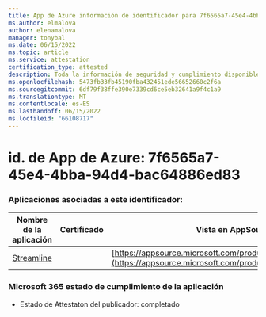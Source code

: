 ```yaml
---
title: App de Azure información de identificador para 7f6565a7-45e4-4bba-94d4-bac64886ed83
ms.author: elmalova
author: elenamalova
manager: tonybal
ms.date: 06/15/2022
ms.topic: article
ms.service: attestation
certification_type: attested
description: Toda la información de seguridad y cumplimiento disponible para 7f6565a7-45e4-4bba-94d4-bac64886ed83.
ms.openlocfilehash: 5473fb33fb45190fba432451ede56652660c2f6a
ms.sourcegitcommit: 6df79f38ffe390e7339cd6ce5eb32641a9f4c1a9
ms.translationtype: MT
ms.contentlocale: es-ES
ms.lasthandoff: 06/15/2022
ms.locfileid: "66108717"
---
```

# <a name="azure-app-id-7f6565a7-45e4-4bba-94d4-bac64886ed83"></a>id. de App de Azure: 7f6565a7-45e4-4bba-94d4-bac64886ed83


### <a name="apps-associated-with-this-id"></a>Aplicaciones asociadas a este identificador:
| **Nombre de la aplicación** | **Certificado** | **Vista en AppSource** |
|--------------|---------------|-----------------------|
| [Streamline](../forward/WA200004100.md) |  | [https://appsource.microsoft.com/product/office/WA200004100](https://appsource.microsoft.com/product/office/WA200004100) |

### <a name="microsoft-365-app-compliance-status"></a>Microsoft 365 estado de cumplimiento de la aplicación
- Estado de Attestaton del publicador: completado

